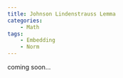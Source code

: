 ```yaml
---
title: Johnson Lindenstrauss Lemma
categories:
    - Math
tags:
    - Embedding
    - Norm
---
```


coming soon...

<!-- more -->

